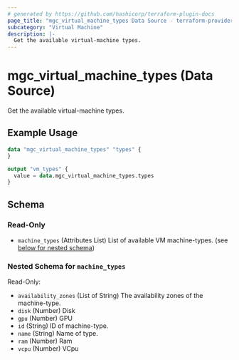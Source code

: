 ```yaml
---
# generated by https://github.com/hashicorp/terraform-plugin-docs
page_title: "mgc_virtual_machine_types Data Source - terraform-provider-mgc"
subcategory: "Virtual Machine"
description: |-
  Get the available virtual-machine types.
---
```


# mgc_virtual_machine_types (Data Source)

Get the available virtual-machine types.

## Example Usage

```terraform
data "mgc_virtual_machine_types" "types" {
}

output "vm_types" {
  value = data.mgc_virtual_machine_types.types
}
```

<!-- schema generated by tfplugindocs -->
## Schema

### Read-Only

- `machine_types` (Attributes List) List of available VM machine-types. (see [below for nested schema](#nestedatt--machine_types))

<a id="nestedatt--machine_types"></a>
### Nested Schema for `machine_types`

Read-Only:

- `availability_zones` (List of String) The availability zones of the machine-type.
- `disk` (Number) Disk
- `gpu` (Number) GPU
- `id` (String) ID of machine-type.
- `name` (String) Name of type.
- `ram` (Number) Ram
- `vcpu` (Number) VCpu
